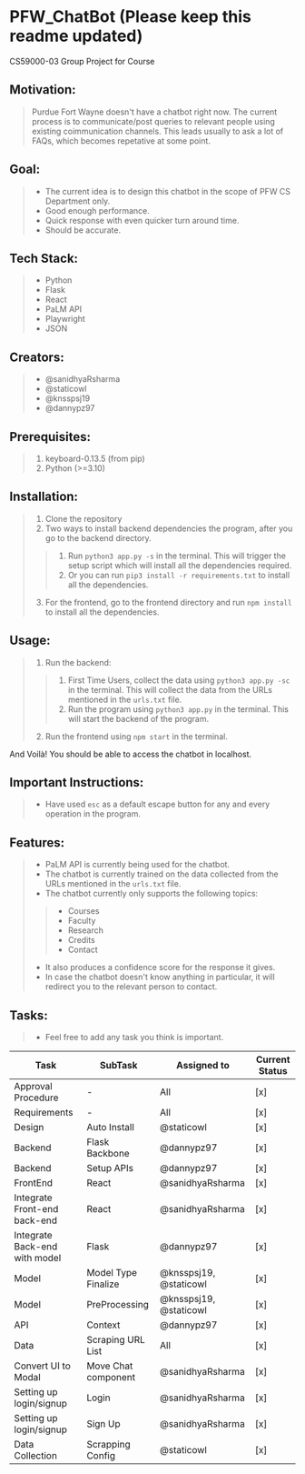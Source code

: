 # PFW_ChatBot (Please keep this readme updated)

CS59000-03 Group Project for Course

## Motivation:
> Purdue Fort Wayne doesn't have a chatbot right now. The current process is to communicate/post queries to relevant people using existing coimmunication channels. This leads usually to ask a lot of FAQs, which becomes repetative at some point.

## Goal:
> * The current idea is to design this chatbot in the scope of PFW CS Department only.
> * Good enough performance.
> * Quick response with even quicker turn around time.
> * Should be accurate.

## Tech Stack:
> * Python
> * Flask
> * React
> * PaLM API
> * Playwright
> * JSON

## Creators:
> * @sanidhyaRsharma
> * @staticowl
> * @knsspsj19
> * @dannypz97

## Prerequisites:
> 1. keyboard-0.13.5 (from pip)
> 2. Python (>=3.10)

## Installation:
> 1. Clone the repository
> 2. Two ways to install backend dependencies the program, after you go to the backend directory.
>> 1. Run `python3 app.py -s` in the terminal. This will trigger the setup script which will install all the dependencies required.
>> 2. Or you can run `pip3 install -r requirements.txt` to install all the dependencies.
> 3. For the frontend, go to the frontend directory and run `npm install` to install all the dependencies.

## Usage:
> 1. Run the backend:
>> 1. First Time Users, collect the data using `python3 app.py -sc` in the terminal. This will collect the data from the URLs mentioned in the `urls.txt` file.
>> 2. Run the program using `python3 app.py` in the terminal. This will start the backend of the program.
> 2. Run the frontend using `npm start` in the terminal.

And Voilà! You should be able to access the chatbot in localhost.

## Important Instructions:
> * Have used `esc` as a default escape button for any and every operation in the program.

## Features:
> * PaLM API is currently being used for the chatbot.
> * The chatbot is currently trained on the data collected from the URLs mentioned in the `urls.txt` file.
> * The chatbot currently only supports the following topics:
>> * Courses
>> * Faculty
>> * Research
>> * Credits
>> * Contact
> * It also produces a confidence score for the response it gives.
> * In case the chatbot doesn't know anything in particular, it will redirect you to the relevant person to contact.

## Tasks:
>* Feel free to add any task you think is important.

| Task                          | SubTask             | Assigned to            | Current Status | 
|-------------------------------|---------------------|------------------------|----------------|
| Approval Procedure            | -                   | All                    | [x]            |
| Requirements                  | -                   | All                    | [x]            |
| Design                        | Auto Install        | @staticowl             | [x]            |
| Backend                       | Flask Backbone      | @dannypz97             | [x]            |
| Backend                       | Setup APIs          | @dannypz97             | [x]            |
| FrontEnd                      | React               | @sanidhyaRsharma       | [x]            |
| Integrate Front-end back-end  | React               | @sanidhyaRsharma       | [x]            |
| Integrate Back-end with model | Flask               | @dannypz97             | [x]            |
| Model                         | Model Type Finalize | @knsspsj19, @staticowl | [x]            |
| Model                         | PreProcessing       | @knsspsj19, @staticowl | [x]            |
| API                           | Context             | @dannypz97             | [x]            |
| Data                          | Scraping URL List   | All                    | [x]            |
| Convert UI to Modal           | Move Chat component | @sanidhyaRsharma       | [x]            |
| Setting up login/signup       | Login               | @sanidhyaRsharma       | [x]            |
| Setting up login/signup       | Sign Up             | @sanidhyaRsharma       | [x]            |
| Data Collection               | Scrapping Config    | @staticowl             | [x]            |
